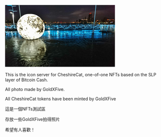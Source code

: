 <div style=""><img src="https://github.com/GoldXFive/NFTs/blob/main/public/01.png?raw=true"></div>

This is the icon server for CheshireCat, one-of-one NFTs based on the SLP layer of Bitcoin Cash.

All photo made by GoldXFive.

All CheshireCat tokens have been minted by GoldXFive

這是一個NFTs測試區

存放一些GoldXFive拍得照片

希望有人喜歡！
